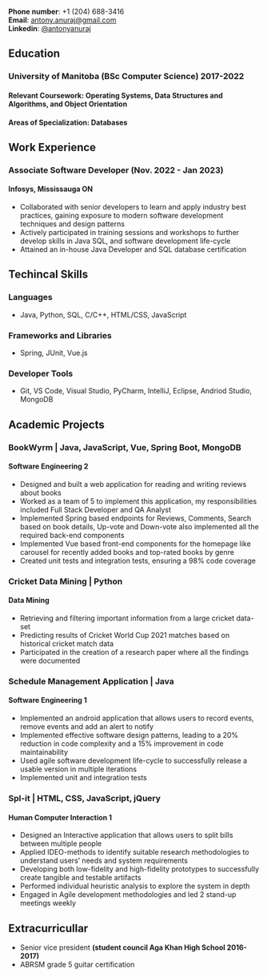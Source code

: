 **Phone number**: +1 (204) 688-3416  
**Email**: antony.anuraj@gmail.com  
**Linkedin**: [@antonyanuraj](https://www.linkedin.com/in/antony-anuraj/)

## Education

### University of Manitoba (BSc Computer Science) 2017-2022

#### Relevant Coursework: Operating Systems, Data Structures and Algorithms, and Object Orientation

#### Areas of Specialization: Databases

## Work Experience

### Associate Software Developer **(Nov. 2022 - Jan 2023)**

#### Infosys, Mississauga ON

- Collaborated with senior developers to learn and apply industry best practices, gaining exposure to modern software development techniques and design patterns
- Actively participated in training sessions and workshops to further develop skills in Java SQL, and software development life-cycle
- Attained an in-house Java Developer and SQL database certification

## Techincal Skills

### Languages

- Java, Python, SQL, C/C++, HTML/CSS, JavaScript

### Frameworks and Libraries

- Spring, JUnit, Vue.js

### Developer Tools

- Git, VS Code, Visual Studio, PyCharm, IntelliJ, Eclipse, Andriod Studio, MongoDB

## Academic Projects

### BookWyrm | Java, JavaScript, Vue, Spring Boot, MongoDB

#### Software Engineering 2

- Designed and built a web application for reading and writing reviews about books
- Worked as a team of 5 to implement this application, my responsibilities included Full Stack Developer and QA Analyst
- Implemented Spring based endpoints for Reviews, Comments, Search based on book details, Up-vote and Down-vote also implemented all the required back-end components
- Implemented Vue based front-end components for the homepage like carousel for recently added books and top-rated books by genre
- Created unit tests and integration tests, ensuring a 98% code coverage

### Cricket Data Mining | Python

#### Data Mining

- Retrieving and filtering important information from a large cricket data-set
- Predicting results of Cricket World Cup 2021 matches based on historical cricket match data
- Participated in the creation of a research paper where all the findings were documented

### Schedule Management Application | Java

#### Software Engineering 1

- Implemented an android application that allows users to record events, remove events and add an alert to notify
- Implemented effective software design patterns, leading to a 20% reduction in code complexity and a 15% improvement in code maintainability
- Used agile software development life-cycle to successfully release a usable version in multiple iterations
- Implemented unit and integration tests

### Spl-it | HTML, CSS, JavaScript, jQuery

#### Human Computer Interaction 1

- Designed an Interactive application that allows users to split bills between multiple people
- Applied IDEO-methods to identify suitable research methodologies to understand users’ needs and system requirements
- Developing both low-fidelity and high-fidelity prototypes to successfully create tangible and testable artifacts
- Performed individual heuristic analysis to explore the system in depth
- Engaged in Agile development methodologies and led 2 stand-up meetings weekly

## Extracurricullar

- Senior vice president **(student council Aga Khan High School 2016-2017)**
- ABRSM grade 5 guitar certification
